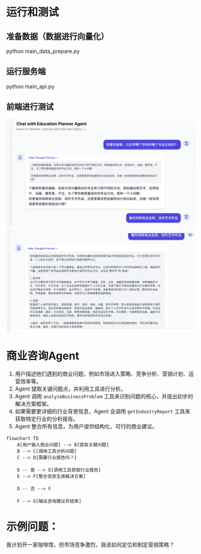 # 运行和测试
## 准备数据（数据进行向量化）
python main_data_prepare.py

## 运行服务端
python main_api.py

## 前端进行测试
![chat1.png](chat1.png)
![chat2.png](chat2.png)

# 商业咨询Agent
1. 用户描述他们遇到的商业问题，例如市场进入策略、竞争分析、营销计划、运营效率等。
2. Agent 提取关键问题点，并利用工具进行分析。
3. Agent 调用 `analyzeBusinessProblem` 工具来识别问题的核心，并提出初步的解决方案框架。
4. 如果需要更详细的行业背景信息，Agent 会调用 `getIndustryReport` 工具来获取特定行业的分析报告。
5. Agent 整合所有信息，为用户提供结构化、可行的商业建议。

```mermaid
flowchart TD
    A[用户输入商业问题] --> B[提取关键问题]
    B --> C[调用工具分析问题]
    C --> D{需要行业报告吗？}

    D -- 是 --> E[调用工具获取行业报告]
    E --> F[整合信息生成解决方案]

    D -- 否 --> F

    F --> G[输出咨询建议并结束]
```

# 示例问题：
我计划开一家咖啡馆，但市场竞争激烈，我该如何定位和制定营销策略？